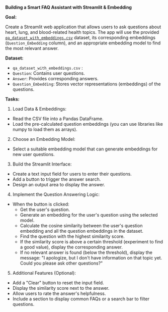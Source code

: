 **Building a Smart FAQ Assistant with Streamlit & Embedding**

**Goal:**

Create a Streamlit web application that allows users to ask questions about heart, lung, and blood-related health topics. The app will use the provided [`qa_dataset_with_embeddings.csv`](https://drive.google.com/file/d/1g6DaU_WcdlHFYlSoeVqEzyFVq05IiKQq/view?usp=drive_link) dataset, its corresponding embeddings (`Question_Embedding` column), and an appropriate embedding model to find the most relevant answer.

**Dataset:**
  * `qa_dataset_with_embeddings.csv` :
  * `Question`: Contains user questions.
  * `Answer`: Provides corresponding answers.
  * `Question_Embedding`: Stores vector representations (embeddings) of the questions.

**Tasks:**

1. Load Data & Embeddings:
  * Read the CSV file into a Pandas DataFrame.
  * Load the pre-calculated question embeddings (you can use libraries like numpy to load them as arrays).

2. Choose an Embedding Model:
  * Select a suitable embedding model that can generate embeddings for new user questions.
3. Build the Streamlit Interface:
  * Create a text input field for users to enter their questions.
  * Add a button to trigger the answer search.
  * Design an output area to display the answer.
4. Implement the Question Answering Logic:
  * When the button is clicked:
    * Get the user's question.
    * Generate an embedding for the user's question using the selected model.
    * Calculate the cosine similarity between the user's question embedding and all the question embeddings in the dataset.
    * Find the question with the highest similarity score.
    * If the similarity score is above a certain threshold (experiment to find a good value), display the corresponding answer.
    * If no relevant answer is found (below the threshold), display the message: "I apologize, but I don't have information on that topic yet. Could you please ask other questions?"
5. Additional Features (Optional):
  * Add a "Clear" button to reset the input field.
  * Display the similarity score next to the answer.
  * Allow users to rate the answer's helpfulness.
  * Include a section to display common FAQs or a search bar to filter questions.
